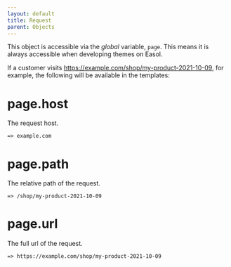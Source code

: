 ```yaml
---
layout: default
title: Request
parent: Objects
---
```


This object is accessible via the _global_ variable, `page`. This means it is always accessible when developing themes on Easol.

If a customer visits https://example.com/shop/my-product-2021-10-09, for example, the following will be available in the templates:

# page.host

The request host.

`=> example.com`

# page.path

The relative path of the request.

`=> /shop/my-product-2021-10-09`

# page.url

The full url of the request.

`=> https://example.com/shop/my-product-2021-10-09`
